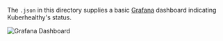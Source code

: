 The `.json` in this directory supplies a basic [Grafana](https://grafana.com/) dashboard indicating Kuberhealthy's status.

![Grafana Dashboard](https://user-images.githubusercontent.com/11003242/42704703-c19c9b1a-8685-11e8-8185-c8279761f8c9.png)
